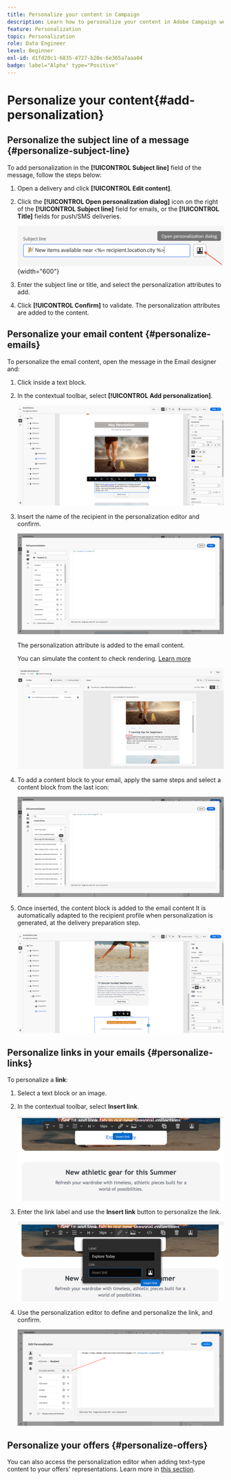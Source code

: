 ```yaml
---
title: Personalize your content in Campaign
description: Learn how to personalize your content in Adobe Campaign web UI
feature: Personalization
topic: Personalization
role: Data Engineer
level: Beginner
exl-id: d1fd20c1-6835-4727-b20e-6e365a7aaa04
badge: label="Alpha" type="Positive"
---
```


# Personalize your content{#add-personalization}

## Personalize the subject line of a message {#personalize-subject-line}

To add personalization in the **[!UICONTROL Subject line]** field of the message, follow the steps below:

1. Open a delivery and click **[!UICONTROL Edit content]**.
1. Click the **[!UICONTROL Open personalization dialog]** icon on the right of the **[!UICONTROL Subject line]** field for emails, or the **[!UICONTROL Title]** fields for push/SMS deliveries.

    ![](assets/perso-subject.png){width="600"}

1. Enter the subject line or title, and select the personalization attributes to add.

1. Click **[!UICONTROL Confirm]** to validate. The personalization attributes are added to the content.

## Personalize your email content {#personalize-emails}

To personalize the email content, open the message in the Email designer and:

1. Click inside a text block.
1. In the contextual toolbar, select **[!UICONTROL Add personalization]**.

    ![](assets/perso-add-to-content.png)

1. Insert the name of the recipient in the personalization editor and confirm.

    ![](assets/perso-add-name.png)

    The personalization attribute is added to the email content. 
    
    You can simulate the content to check rendering. [Learn more](../preview-test/preview-content.md)

    ![](assets/perso-rendering.png)

1. To add a content block to your email, apply the same steps and select a content block from the last icon:

    ![](assets/perso-insert-block.png)

1. Once inserted, the content block is added to the email content It is automatically adapted to the recipient profile when personalization is generated, at the delivery preparation step.

    ![](assets/perso-content-block-in-email.png)

## Personalize links in your emails {#personalize-links}

To personalize a **link**:

1. Select a text block or an image.
1. In the contextual toolbar, select **Insert link**.

    ![](assets/perso-link.png)

1. Enter the link label and use the **Insert link** button to personalize the link.

    ![](assets/perso-link-insert-icon.png)

1. Use the personalization editor to define and personalize the link, and confirm.

    ![](assets/perso-link-edit.png)


## Personalize your offers {#personalize-offers}

You can also access the personalization editor when adding text-type content to your offers' representations. Learn more in [this section](../content/offers.md).

